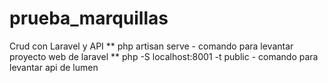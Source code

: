 # prueba_marquillas
Crud con Laravel y API
** php artisan serve - comando para levantar proyecto web de laravel
** php -S localhost:8001 -t public -  comando para levantar api de lumen
